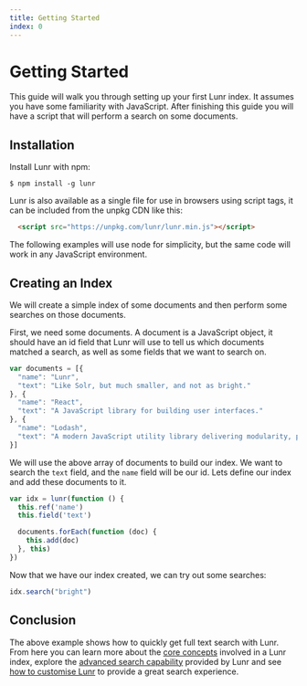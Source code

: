 ```yaml
---
title: Getting Started
index: 0
---
```


# Getting Started

This guide will walk you through setting up your first Lunr index. It assumes you have some familiarity with JavaScript. After finishing this guide you will have a script that will perform a search on some documents.

## Installation

Install Lunr with npm:

```shell
$ npm install -g lunr
```

Lunr is also available as a single file for use in browsers using script tags, it can be included from the unpkg CDN like this:

```html
  <script src="https://unpkg.com/lunr/lunr.min.js"></script>
```

The following examples will use node for simplicity, but the same code will work in any JavaScript environment.

## Creating an Index

We will create a simple index of some documents and then perform some searches on those documents.

First, we need some documents. A document is a JavaScript object, it should have an id field that Lunr will use to tell us which documents matched a search, as well as some fields that we want to search on.

```javascript
var documents = [{
  "name": "Lunr",
  "text": "Like Solr, but much smaller, and not as bright."
}, {
  "name": "React",
  "text": "A JavaScript library for building user interfaces."
}, {
  "name": "Lodash",
  "text": "A modern JavaScript utility library delivering modularity, performance & extras."
}]
```

We will use the above array of documents to build our index. We want to search the `text` field, and the `name` field will be our id. Lets define our index and add these documents to it.

```javascript
var idx = lunr(function () {
  this.ref('name')
  this.field('text')

  documents.forEach(function (doc) {
    this.add(doc)
  }, this)
})
```

Now that we have our index created, we can try out some searches:

```javascript
idx.search("bright")
```

## Conclusion

The above example shows how to quickly get full text search with Lunr. From here you can learn more about the [core concepts](/guides/core_concepts.html) involved in a Lunr index, explore the [advanced search capability](/guides/searching.html) provided by Lunr and see [how to customise Lunr](/guides/customising.html) to provide a great search experience.
